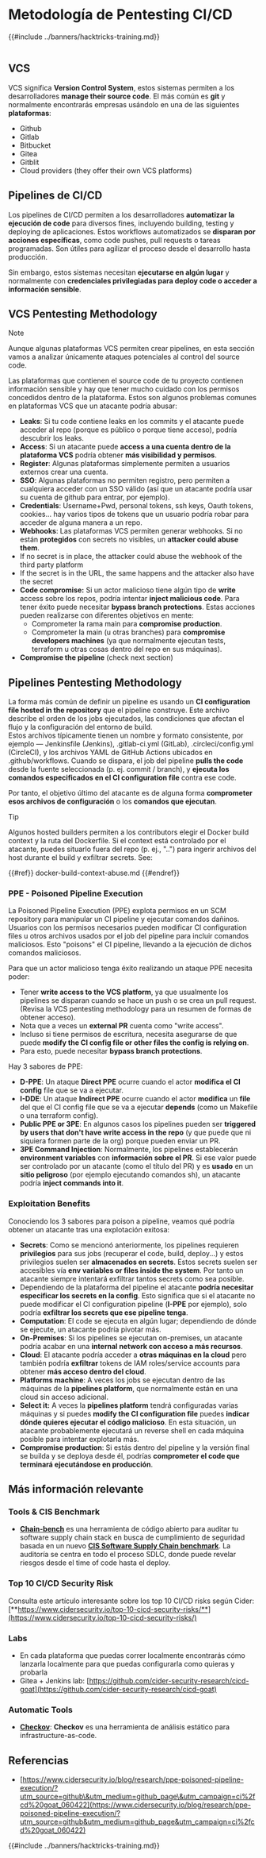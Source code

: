 # Metodología de Pentesting CI/CD

{{#include ../banners/hacktricks-training.md}}

<figure><img src="../images/CLOUD-logo-letters.svg" alt=""><figcaption></figcaption></figure>

## VCS

VCS significa **Version Control System**, estos sistemas permiten a los desarrolladores **manage their source code**. El más común es **git** y normalmente encontrarás empresas usándolo en una de las siguientes **plataformas**:

- Github
- Gitlab
- Bitbucket
- Gitea
- Gitblit
- Cloud providers (they offer their own VCS platforms)


## Pipelines de CI/CD

Los pipelines de CI/CD permiten a los desarrolladores **automatizar la ejecución de code** para diversos fines, incluyendo building, testing y deploying de aplicaciones. Estos workflows automatizados se **disparan por acciones específicas**, como code pushes, pull requests o tareas programadas. Son útiles para agilizar el proceso desde el desarrollo hasta producción.

Sin embargo, estos sistemas necesitan **ejecutarse en algún lugar** y normalmente con **credenciales privilegiadas para deploy code o acceder a información sensible**.

## VCS Pentesting Methodology

> [!NOTE]
> Aunque algunas plataformas VCS permiten crear pipelines, en esta sección vamos a analizar únicamente ataques potenciales al control del source code.

Las plataformas que contienen el source code de tu proyecto contienen información sensible y hay que tener mucho cuidado con los permisos concedidos dentro de la plataforma. Estos son algunos problemas comunes en plataformas VCS que un atacante podría abusar:

- **Leaks**: Si tu code contiene leaks en los commits y el atacante puede acceder al repo (porque es público o porque tiene acceso), podría descubrir los leaks.
- **Access**: Si un atacante puede **access a una cuenta dentro de la plataforma VCS** podría obtener **más visibilidad y permisos**.
- **Register**: Algunas plataformas simplemente permiten a usuarios externos crear una cuenta.
- **SSO**: Algunas plataformas no permiten registro, pero permiten a cualquiera acceder con un SSO válido (así que un atacante podría usar su cuenta de github para entrar, por ejemplo).
- **Credentials**: Username+Pwd, personal tokens, ssh keys, Oauth tokens, cookies... hay varios tipos de tokens que un usuario podría robar para acceder de alguna manera a un repo.
- **Webhooks**: Las plataformas VCS permiten generar webhooks. Si no están **protegidos** con secrets no visibles, un **attacker could abuse them**.
- If no secret is in place, the attacker could abuse the webhook of the third party platform
- If the secret is in the URL, the same happens and the attacker also have the secret
- **Code compromise:** Si un actor malicioso tiene algún tipo de **write** access sobre los repos, podría intentar **inject malicious code**. Para tener éxito puede necesitar **bypass branch protections**. Estas acciones pueden realizarse con diferentes objetivos en mente:
  - Comprometer la rama main para **compromise production**.
  - Comprometer la main (u otras branches) para **compromise developers machines** (ya que normalmente ejecutan tests, terraform u otras cosas dentro del repo en sus máquinas).
- **Compromise the pipeline** (check next section)

## Pipelines Pentesting Methodology

La forma más común de definir un pipeline es usando un **CI configuration file hosted in the repository** que el pipeline construye. Este archivo describe el orden de los jobs ejecutados, las condiciones que afectan el flujo y la configuración del entorno de build.\
Estos archivos típicamente tienen un nombre y formato consistente, por ejemplo — Jenkinsfile (Jenkins), .gitlab-ci.yml (GitLab), .circleci/config.yml (CircleCI), y los archivos YAML de GitHub Actions ubicados en .github/workflows. Cuando se dispara, el job del pipeline **pulls the code** desde la fuente seleccionada (p. ej. commit / branch), y **ejecuta los comandos especificados en el CI configuration file** contra ese code.

Por tanto, el objetivo último del atacante es de alguna forma **comprometer esos archivos de configuración** o los **comandos que ejecutan**.

> [!TIP]
> Algunos hosted builders permiten a los contributors elegir el Docker build context y la ruta del Dockerfile. Si el context está controlado por el atacante, puedes situarlo fuera del repo (p. ej., "..") para ingerir archivos del host durante el build y exfiltrar secrets. See:
>
>{{#ref}}
>docker-build-context-abuse.md
>{{#endref}}

### PPE - Poisoned Pipeline Execution

La Poisoned Pipeline Execution (PPE) explota permisos en un SCM repository para manipular un CI pipeline y ejecutar comandos dañinos. Usuarios con los permisos necesarios pueden modificar CI configuration files u otros archivos usados por el job del pipeline para incluir comandos maliciosos. Esto "poisons" el CI pipeline, llevando a la ejecución de dichos comandos maliciosos.

Para que un actor malicioso tenga éxito realizando un ataque PPE necesita poder:

- Tener **write access to the VCS platform**, ya que usualmente los pipelines se disparan cuando se hace un push o se crea un pull request. (Revisa la VCS pentesting methodology para un resumen de formas de obtener acceso).
- Nota que a veces un **external PR** cuenta como "write access".
- Incluso si tiene permisos de escritura, necesita asegurarse de que puede **modify the CI config file or other files the config is relying on**.
- Para esto, puede necesitar **bypass branch protections**.

Hay 3 sabores de PPE:

- **D-PPE**: Un ataque **Direct PPE** ocurre cuando el actor **modifica el CI config** file que se va a ejecutar.
- **I-DDE**: Un ataque **Indirect PPE** ocurre cuando el actor **modifica** un **file** del que el CI config file que se va a ejecutar **depends** (como un Makefile o una terraform config).
- **Public PPE or 3PE**: En algunos casos los pipelines pueden ser **triggered by users that don't have write access in the repo** (y que puede que ni siquiera formen parte de la org) porque pueden enviar un PR.
- **3PE Command Injection**: Normalmente, los pipelines establecerán **environment variables** con **información sobre el PR**. Si ese valor puede ser controlado por un atacante (como el título del PR) y es **usado** en un **sitio peligroso** (por ejemplo ejecutando comandos sh), un atacante podría **inject commands into it**.

### Exploitation Benefits

Conociendo los 3 sabores para poison a pipeline, veamos qué podría obtener un atacante tras una explotación exitosa:

- **Secrets**: Como se mencionó anteriormente, los pipelines requieren **privilegios** para sus jobs (recuperar el code, build, deploy...) y estos privilegios suelen ser **almacenados en secrets**. Estos secrets suelen ser accesibles vía **env variables or files inside the system**. Por tanto un atacante siempre intentará exfiltrar tantos secrets como sea posible.
- Dependiendo de la plataforma del pipeline el atacante **podría necesitar especificar los secrets en la config**. Esto significa que si el atacante no puede modificar el CI configuration pipeline (**I-PPE** por ejemplo), solo podría **exfiltrar los secrets que ese pipeline tenga**.
- **Computation**: El code se ejecuta en algún lugar; dependiendo de dónde se ejecute, un atacante podría pivotar más.
- **On-Premises**: Si los pipelines se ejecutan on-premises, un atacante podría acabar en una **internal network con acceso a más recursos**.
- **Cloud**: El atacante podría acceder a **otras máquinas en la cloud** pero también podría **exfiltrar** tokens de IAM roles/service accounts para obtener **más acceso dentro del cloud**.
- **Platforms machine**: A veces los jobs se ejecutan dentro de las máquinas de la **pipelines platform**, que normalmente están en una cloud sin acceso adicional.
- **Select it:** A veces la **pipelines platform** tendrá configuradas varias máquinas y si puedes **modify the CI configuration file** puedes **indicar dónde quieres ejecutar el código malicioso**. En esta situación, un atacante probablemente ejecutará un reverse shell en cada máquina posible para intentar explotarla más.
- **Compromise production**: Si estás dentro del pipeline y la versión final se builda y se deploya desde él, podrías **comprometer el code que terminará ejecutándose en producción**.

## Más información relevante

### Tools & CIS Benchmark

- [**Chain-bench**](https://github.com/aquasecurity/chain-bench) es una herramienta de código abierto para auditar tu software supply chain stack en busca de cumplimiento de seguridad basada en un nuevo [**CIS Software Supply Chain benchmark**](https://github.com/aquasecurity/chain-bench/blob/main/docs/CIS-Software-Supply-Chain-Security-Guide-v1.0.pdf). La auditoría se centra en todo el proceso SDLC, donde puede revelar riesgos desde el time of code hasta el deploy.

### Top 10 CI/CD Security Risk

Consulta este artículo interesante sobre los top 10 CI/CD risks según Cider: [**https://www.cidersecurity.io/top-10-cicd-security-risks/**](https://www.cidersecurity.io/top-10-cicd-security-risks/)

### Labs

- En cada plataforma que puedas correr localmente encontrarás cómo lanzarla localmente para que puedas configurarla como quieras y probarla
- Gitea + Jenkins lab: [https://github.com/cider-security-research/cicd-goat](https://github.com/cider-security-research/cicd-goat)

### Automatic Tools

- [**Checkov**](https://github.com/bridgecrewio/checkov): **Checkov** es una herramienta de análisis estático para infrastructure-as-code.

## Referencias

- [https://www.cidersecurity.io/blog/research/ppe-poisoned-pipeline-execution/?utm_source=github\&utm_medium=github_page\&utm_campaign=ci%2fcd%20goat_060422](https://www.cidersecurity.io/blog/research/ppe-poisoned-pipeline-execution/?utm_source=github&utm_medium=github_page&utm_campaign=ci%2fcd%20goat_060422)


{{#include ../banners/hacktricks-training.md}}
